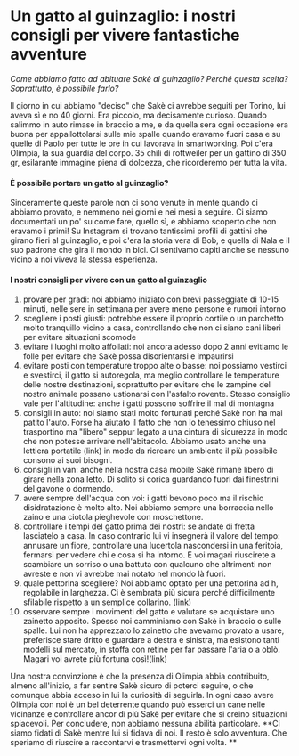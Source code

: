 # Un gatto al guinzaglio: i nostri consigli per vivere fantastiche avventure

*Come abbiamo fatto ad abituare Sakè al guinzaglio? Perché questa scelta? Soprattutto, è possibile farlo?*

Il giorno in cui abbiamo "deciso" che Sakè ci avrebbe seguiti per Torino, lui aveva sì e no 40 giorni. Era piccolo, ma decisamente curioso. Quando salimmo in auto rimase in braccio a me, e da quella sera ogni occasione era buona per appallottolarsi sulle mie spalle quando eravamo fuori casa e su quelle di Paolo per tutte le ore in cui lavorava in smartworking. Poi c'era Olimpia, la sua guardia del corpo. 35 chili di rottweiler per un gattino di 350 gr, esilarante immagine piena di dolcezza, che ricorderemo per tutta la vita.

#### È possibile portare un gatto al guinzaglio?

Sinceramente queste parole non ci sono venute in mente quando ci abbiamo provato, e nemmeno nei giorni e nei mesi a seguire. Ci siamo documentati un po' su come fare, quello sì, e abbiamo scoperto che non eravamo i primi! Su Instagram si trovano tantissimi profili di gattini che girano fieri al guinzaglio, e poi c'era la storia vera di Bob, e quella di Nala e il suo padrone che gira il mondo in bici. Ci sentivamo capiti anche se nessuno vicino a noi viveva la stessa esperienza.

#### I nostri consigli per vivere con un gatto al guinzaglio

1. provare per gradi: noi abbiamo iniziato con brevi passeggiate di 10-15 minuti, nelle sere in settimana per avere meno persone e rumori intorno
2. scegliere i posti giusti: potrebbe essere il proprio cortile o un parchetto molto tranquillo vicino a casa, controllando che non ci siano cani liberi per evitare situazioni scomode
3. evitare i luoghi molto affollati: noi ancora adesso dopo 2 anni evitiamo le folle per evitare che Sakè possa disorientarsi e impaurirsi
4. evitare posti con temperature troppo alte o basse: noi possiamo vestirci e svestirci, il gatto si autoregola, ma meglio controllare le temperature delle nostre destinazioni, soprattutto per evitare che le zampine del nostro animale possano ustionarsi con l'asfalto rovente. Stesso consiglio vale per l'altitudine: anche i gatti possono soffrire il mal di montagna
5. consigli in auto: noi siamo stati molto fortunati perché Sakè non ha mai patito l'auto. Forse ha aiutato il fatto che non lo tenessimo chiuso nel trasportino ma "libero" seppur legato a una cintura di sicurezza in modo che non potesse arrivare nell'abitacolo. Abbiamo usato anche una lettiera portatile (link) in modo da ricreare un ambiente il più possibile consono ai suoi bisogni.
6. consigli in van: anche nella nostra casa mobile Sakè rimane libero di girare nella zona letto. Di solito si corica guardando fuori dai finestrini del gavone o dormendo.
7. avere sempre dell'acqua con voi: i gatti bevono poco ma il rischio disidratazione è molto alto. Noi abbiamo sempre una borraccia nello zaino e una ciotola pieghevole con moschettone.
8. controllare i tempi del gatto prima dei nostri: se andate di fretta lasciatelo a casa. In caso contrario lui vi insegnerà il valore del tempo: annusare un fiore, controllare una lucertola nascondersi in una feritoia, fermarsi per vedere chi e cosa si ha intorno. E voi magari riuscirete a scambiare un sorriso o una battuta con qualcuno che altrimenti non avreste e non vi avrebbe mai notato nel mondo là fuori.
9. quale pettorina scegliere? Noi abbiamo optato per una pettorina ad h, regolabile in larghezza. Ci è sembrata più sicura perché difficilmente sfilabile rispetto a un semplice collarino. (link)
10. osservare sempre i movimenti del gatto e valutare se acquistare uno zainetto apposito. Spesso noi camminiamo con Sakè in braccio o sulle spalle. Lui non ha apprezzato lo zainetto che avevamo provato a usare, preferisce stare dritto e guardare a destra e sinistra, ma esistono tanti modelli sul mercato, in stoffa con retine per far passare l'aria o a oblò. Magari voi avrete più fortuna così!(link)


Una nostra convinzione è che la presenza di Olimpia abbia contribuito, almeno all'inizio, a far sentire Sakè sicuro di poterci seguire, o che comunque abbia acceso in lui la curiosità di seguirla. In ogni caso avere Olimpia con noi è un bel deterrente quando può esserci un cane nelle vicinanze e controllare ancor di più Sakè per evitare che si creino situazioni spiacevoli.
Per concludere, non abbiamo nessuna abilità particolare. **Ci siamo fidati di Sakè mentre lui si fidava di noi. Il resto è solo avventura. Che speriamo di riuscire a raccontarvi e trasmettervi ogni volta.
**